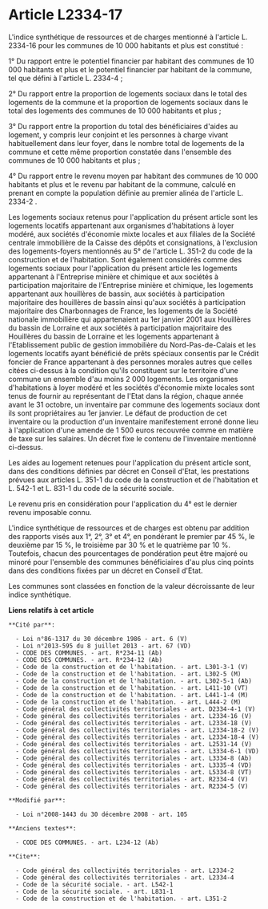 # Article L2334-17

L'indice synthétique de ressources et de charges mentionné à l'article L. 2334-16 pour les communes de 10 000 habitants et
plus est constitué : 

1° Du rapport entre le potentiel financier par habitant des communes de 10 000 habitants et plus et le potentiel financier
par habitant de la commune, tel que défini à l'article L. 2334-4 ; 

2° Du rapport entre la proportion de logements sociaux dans le total des logements de la commune et la proportion de
logements sociaux dans le total des logements des communes de 10 000 habitants et plus ; 

3° Du rapport entre la proportion du total des bénéficiaires d'aides au logement, y compris leur conjoint et les personnes à
charge vivant habituellement dans leur foyer, dans le nombre total de logements de la commune et cette même proportion
constatée dans l'ensemble des communes de 10 000 habitants et plus ; 

4° Du rapport entre le revenu moyen par habitant des communes de 10 000 habitants et plus et le revenu par habitant de la
commune, calculé en prenant en compte la population définie au premier alinéa de l'article L. 2334-2  .

Les logements sociaux retenus pour l'application du présent article sont les logements locatifs appartenant aux organismes
d'habitations à loyer modéré, aux sociétés d'économie mixte locales et aux filiales de la Société centrale immobilière de la
Caisse des dépôts et consignations, à l'exclusion des logements-foyers mentionnés au 5° de l'article L. 351-2 du code de la
construction et de l'habitation. Sont également considérés comme des logements sociaux pour l'application du présent article
les logements appartenant à l'Entreprise minière et chimique et aux sociétés à participation majoritaire de l'Entreprise
minière et chimique, les logements appartenant aux houillères de bassin, aux sociétés à participation majoritaire des
houillères de bassin ainsi qu'aux sociétés à participation majoritaire des Charbonnages de France, les logements de la
Société nationale immobilière qui appartenaient au 1er janvier 2001 aux Houillères du bassin de Lorraine et aux sociétés à
participation majoritaire des Houillères du bassin de Lorraine et les logements appartenant à l'Etablissement public de
gestion immobilière du Nord-Pas-de-Calais et les logements locatifs ayant bénéficié de prêts spéciaux consentis par le Crédit
foncier de France appartenant à des personnes morales autres que celles citées ci-dessus à la condition qu'ils constituent
sur le territoire d'une commune un ensemble d'au moins 2 000 logements. Les organismes d'habitations à loyer modéré et les
sociétés d'économie mixte locales sont tenus de fournir au représentant de l'Etat dans la région, chaque année avant le 31
octobre, un inventaire par commune des logements sociaux dont ils sont propriétaires au 1er janvier. Le défaut de production
de cet inventaire ou la production d'un inventaire manifestement erroné donne lieu à l'application d'une amende de 1 500
euros recouvrée comme en matière de taxe sur les salaires. Un décret fixe le contenu de l'inventaire mentionné ci-dessus. 

Les aides au logement retenues pour l'application du présent article sont, dans des conditions définies par décret en Conseil
d'Etat, les prestations prévues aux articles L. 351-1 du code de la construction et de l'habitation et L. 542-1 et L. 831-1
du code de la sécurité sociale. 

Le revenu pris en considération pour l'application du 4° est le dernier revenu imposable connu.

L'indice synthétique de ressources et de charges est obtenu par addition des rapports visés aux 1°, 2°, 3° et 4°, en
pondérant le premier par 45 %, le deuxième par 15 %, le troisième par 30 % et le quatrième par 10 %. Toutefois, chacun des
pourcentages de pondération peut être majoré ou minoré pour l'ensemble des communes bénéficiaires d'au plus cinq points dans
des conditions fixées par un décret en Conseil d'Etat. 

Les communes sont classées en fonction de la valeur décroissante de leur indice synthétique.

**Liens relatifs à cet article**

	**Cité par**:

	  - Loi n°86-1317 du 30 décembre 1986 - art. 6 (V)
	  - Loi n°2013-595 du 8 juillet 2013 - art. 67 (VD)
	  - CODE DES COMMUNES. - art. R*234-11 (Ab)
	  - CODE DES COMMUNES. - art. R*234-12 (Ab)
	  - Code de la construction et de l'habitation. - art. L301-3-1 (V)
	  - Code de la construction et de l'habitation. - art. L302-5 (M)
	  - Code de la construction et de l'habitation. - art. L302-5-1 (Ab)
	  - Code de la construction et de l'habitation. - art. L411-10 (VT)
	  - Code de la construction et de l'habitation. - art. L441-1-4 (M)
	  - Code de la construction et de l'habitation. - art. L444-2 (M)
	  - Code général des collectivités territoriales - art. D2334-4-1 (V)
	  - Code général des collectivités territoriales - art. L2334-16 (V)
	  - Code général des collectivités territoriales - art. L2334-18 (V)
	  - Code général des collectivités territoriales - art. L2334-18-2 (V)
	  - Code général des collectivités territoriales - art. L2334-18-4 (V)
	  - Code général des collectivités territoriales - art. L2531-14 (V)
	  - Code général des collectivités territoriales - art. L3334-6-1 (VD)
	  - Code général des collectivités territoriales - art. L3334-8 (Ab)
	  - Code général des collectivités territoriales - art. L3335-4 (VD)
	  - Code général des collectivités territoriales - art. L5334-8 (VT)
	  - Code général des collectivités territoriales - art. R2334-4 (V)
	  - Code général des collectivités territoriales - art. R2334-5 (V)

	**Modifié par**:

	  - Loi n°2008-1443 du 30 décembre 2008 - art. 105

	**Anciens textes**:

	  - CODE DES COMMUNES. - art. L234-12 (Ab)

	**Cite**:

	  - Code général des collectivités territoriales - art. L2334-2
	  - Code général des collectivités territoriales - art. L2334-4
	  - Code de la sécurité sociale. - art. L542-1
	  - Code de la sécurité sociale. - art. L831-1
	  - Code de la construction et de l'habitation. - art. L351-2
